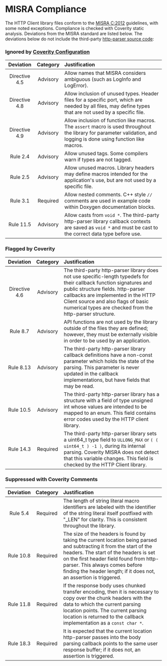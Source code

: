 # MISRA Compliance

The HTTP Client library files conform to the [MISRA C:2012](https://www.misra.org.uk/MISRAHome/MISRAC2012/tabid/196/Default.aspx)
guidelines, with some noted exceptions. Compliance is checked with Coverity static analysis.
Deviations from the MISRA standard are listed below. The deviations below do not
include the third-party [http-parser source code](source/third-party/http_parser):

### Ignored by [Coverity Configuration](https://github.com/aws/aws-iot-device-sdk-embedded-C/blob/master/tools/coverity/misra.config)
| Deviation | Category | Justification |
| :-: | :-: | :-- |
| Directive 4.5 | Advisory | Allow names that MISRA considers ambiguous (such as LogInfo and LogError). |
| Directive 4.8 | Advisory | Allow inclusion of unused types. Header files for a specific port, which are needed by all files, may define types that are not used by a specific file. |
| Directive 4.9 | Advisory | Allow inclusion of function like macros. The `assert` macro is used throughout the library for parameter validation, and logging is done using function like macros. |
| Rule 2.4 | Advisory | Allow unused tags. Some compilers warn if types are not tagged. |
| Rule 2.5 | Advisory | Allow unused macros. Library headers may define macros intended for the application's use, but are not used by a specific file. |
| Rule 3.1 | Required | Allow nested comments. C++ style `//` comments are used in example code within Doxygen documentation blocks. |
| Rule 11.5 | Advisory | Allow casts from `void *`. The third-party http-parser library callback contexts are saved as `void *` and must be cast to the correct data type before use. |

### Flagged by Coverity
| Deviation | Category | Justification |
| :-: | :-: | :-- |
| Directive 4.6 | Advisory | The third-party http-parser library does not use specific-length typedefs for their callback function signatures and public structure fields. http-parser callbacks are implemented in the HTTP Client source and also flags of basic numerical types are checked from the http-parser structure.
| Rule 8.7 | Advisory | API functions are not used by the library outside of the files they are defined; however, they must be externally visible in order to be used by an application. |
| Rule 8.13 | Advisory | The third-party http-parser library callback definitions have a non-const parameter which holds the state of the parsing. This parameter is never updated in the callback implementations, but have fields that may be read. |
| Rule 10.5 | Advisory | The third-party http-parser library has a structure with a field of type unsigned int whose values are intended to be mapped to an enum. This field contains error codes used by the HTTP client library. |
| Rule 14.3 | Required | The third-party http-parser library sets a uint64_t type field to `ULLONG_MAX` or `( ( uint64_t ) -1 )`, during its internal parsing. Coverity MISRA does not detect that this variable changes. This field is checked by the HTTP Client library. |

### Suppressed with Coverity Comments
| Deviation | Category | Justification |
| :-: | :-: | :-- |
| Rule 5.4 | Required | The length of string literal macro identifiers are labeled with the identifier of the string literal itself postfixed with "_LEN" for clarity. This is consistent throughout the library. |
| Rule 10.8 | Required | The size of the headers is found by taking the current location being parsed and subtracting it from the start of the headers. The start of the headers is set on the first header field found from http-parser. This always comes before finding the header length; if it does not, an assertion is triggered. |
| Rule 11.8 | Required | If the response body uses chunked transfer encoding, then it is necessary to copy over the chunk headers with the data to which the current parsing location points. The current parsing location is returned to the callback implementation as a `const char *`. |
| Rule 18.3 | Required | It is expected that the current location http-parser passes into the body parsing callback points to the same user response buffer; if it does not, an assertion is triggered. |
